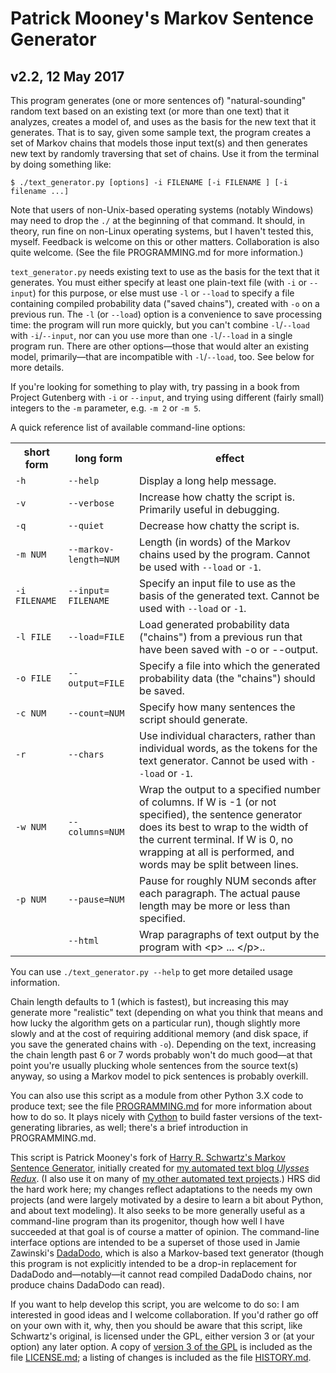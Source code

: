 Patrick Mooney's Markov Sentence Generator
==========================================

v2.2, 12 May 2017
-----------------

This program generates (one or more sentences of) "natural-sounding" random text based on an existing text (or more than one text) that it analyzes, creates a model of, and uses as the basis for the new text that it generates. That is to say, given some sample text, the program creates a set of Markov chains that models those input text(s) and then generates new text by randomly traversing that set of chains.  Use it from the terminal by doing something like:

`$ ./text_generator.py [options] -i FILENAME [-i FILENAME ] [-i filename ...]`

Note that users of non-Unix-based operating systems (notably Windows) may need to drop the `./` at the beginning of that command. It should, in theory, run fine on non-Linux operating systems, but I haven't tested this, myself. Feedback is welcome on this or other matters. Collaboration is also quite welcome. (See the file PROGRAMMING.md for more information.)

`text_generator.py` needs existing text to use as the basis for the text that it generates. You must either specify at least one plain-text file (with `-i` or `--input`) for this purpose, or else must use `-l` or `--load` to specify a file containing compiled probability data ("saved chains"), created with `-o` on a previous run. The `-l` (or `--load`) option is a convenience to save processing time: the program will run more quickly, but you can't combine `-l`/`--load` with `-i`/`--input`, nor can you use more than one `-l`/`--load` in a single program run. There are other options—those that would alter an existing model, primarily—that are incompatible with `-l`/`--load`, too. See below for more details.

If you're looking for something to play with, try passing in a book from Project Gutenberg with `-i` or `--input`, and trying using different (fairly small) integers to the `-m` parameter, e.g. `-m 2` or `-m 5`.

A quick reference list of available command-line options:

<table>
<tr><th scope="column">short form</th><th scope="column">long form</th><th scope="column">effect</th></tr>
<tr><td><code>-h</code></td><td><code>--help</code></td><td>Display a long help message.</td></tr>
<tr><td><code>-v</code></td><td><code>--verbose</code></td><td>Increase how chatty the script is. Primarily useful in debugging.</td></tr>
<tr><td><code>-q</code></td><td><code>--quiet</code></td><td>Decrease how chatty the script is.</td></tr>
<tr><td><code>-m NUM</code></td><td><code>--markov-length=<wbr />NUM</code></td><td>Length (in words) of the Markov chains used by the program. Cannot be used with <code>--load</code> or <code>-1</code>.</td></tr>
<tr><td><code>-i FILENAME</code></td><td><code>--input=<wbr />FILENAME</code></td><td>Specify an input file to use as the basis of the generated text. Cannot be used with <code>--load</code> or <code>-1</code>.</td></tr>
<tr><td><code>-l FILE</code></td><td><code>--load=FILE</code></td><td>Load generated probability data ("chains") from a previous run that have been saved with -o or --output.</td></tr>
<tr><td><code>-o FILE</code></td><td><code>--output=FILE</code></td><td>Specify a file into which the generated probability data (the "chains") should be saved.</td></tr>
<tr><td><code>-c NUM</code></td><td><code>--count=NUM</code></td><td>Specify how many sentences the script should generate.</td></tr>
<tr><td><code>-r</code></td><td><code>--chars</code></td><td>Use individual characters, rather than individual words, as the tokens for the text generator. Cannot be used with <code>--load</code> or <code>-1</code>.</td></tr>
<tr><td><code>-w NUM</code></td><td><code>--columns=NUM</code></td><td>Wrap the output to a specified number of columns. If W is -1 (or not specified), the sentence generator does its best to wrap to the width of the current terminal. If W is 0, no wrapping at all is performed, and words may be split between lines.</td></tr>
<tr><td><code>-p NUM</code></td><td><code>--pause=NUM</code></td><td>Pause for roughly NUM seconds after each paragraph. The actual pause length may be more or less than specified.</td></tr>
<tr><td>&nbsp;</td><td><code>--html</code></td><td>Wrap paragraphs of text output by the program with &lt;p&gt; ... &lt;/p&gt;..</td></tr> 
</table>

You can use `./text_generator.py --help` to get more detailed usage information. 

Chain length defaults to 1 (which is fastest), but increasing this may generate more "realistic" text (depending on what you think that means and how lucky the algorithm gets on a particular run), though slightly more slowly and at the cost of requiring additional memory (and disk space, if you save the generated chains with `-o`).  Depending on the text, increasing the chain length past 6 or 7 words probably won't do much good—at that point you're usually plucking whole sentences from the source text(s) anyway, so using a Markov model to pick sentences is probably overkill.

You can also use this script as a module from other Python 3.X code to produce text; see the file <a rel="me author" href="https://github.com/patrick-brian-mooney/markov-sentence-generator/blob/master/PROGRAMMING.md">PROGRAMMING.md</a> for more information about how to do so. It plays nicely with <a rel="muse" href="http://cython.org">Cython</a> to build faster versions of the text-generating libraries, as well; there's a brief introduction in PROGRAMMING.md.

This script is Patrick Mooney's fork of <a rel="muse" href="https://github.com/hrs/markov-sentence-generator">Harry R. Schwartz's Markov Sentence Generator</a>, initially created for <a rel="me muse" href="http://ulyssesredux.tumblr.com/">my automated text blog *Ulysses Redux*</a>. (I also use it on many of <a rel="me" href="http://patrickbrianmooney.nfshost.com/~patrick/projects/#text-gen">my other automated text projects</a>.) HRS did the hard work here; my changes reflect adaptations to the needs my own projects (and were largely motivated by a desire to learn a bit about Python, and about text modeling). It also seeks to be more generally useful as a command-line program than its progenitor, though how well I have succeeded at that goal is of course a matter of opinion. The command-line interface options are intended to be a superset of those used in Jamie Zawinski's <a rel="muse" href="https://www.jwz.org/dadadodo/">DadaDodo</a>, which is also a Markov-based text generator (though this program is not explicitly intended to be a drop-in replacement for DadaDodo and—notably—it cannot read compiled DadaDodo chains, nor produce chains DadaDodo can read). 

If you want to help develop this script, you are welcome to do so: I am interested in good ideas and I welcome collaboration. If you'd rather go off on your own with it, why, then you should be aware that this script, like Schwartz's original, is licensed under the GPL, either version 3 or (at your option) any later option. A copy of [version 3 of the GPL](http://www.gnu.org/licenses/gpl-3.0.en.html) is included as the file [LICENSE.md](https://github.com/patrick-brian-mooney/markov-sentence-generator/blob/master/LICENSE.md); a listing of changes is included as the file [HISTORY.md](https://github.com/patrick-brian-mooney/markov-sentence-generator/blob/master/HISTORY.md).

